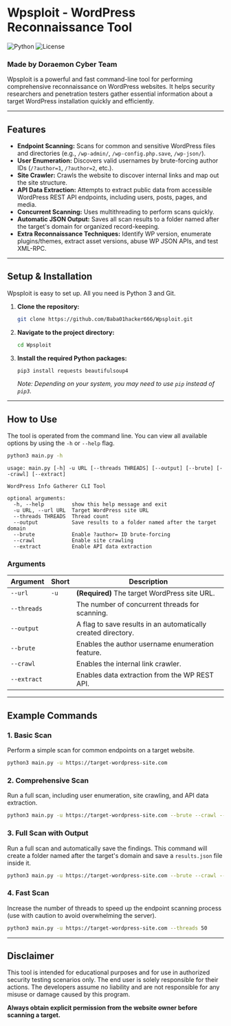 # Wpsploit - WordPress Reconnaissance Tool

![Python](https://img.shields.io/badge/python-3.6%2B-blue.svg)
![License](https://img.shields.io/badge/license-MIT-green.svg)

### Made by Doraemon Cyber Team

Wpsploit is a powerful and fast command-line tool for performing comprehensive reconnaissance on WordPress websites. It helps security researchers and penetration testers gather essential information about a target WordPress installation quickly and efficiently.

---

## Features

-   **Endpoint Scanning:** Scans for common and sensitive WordPress files and directories (e.g., `/wp-admin/`, `/wp-config.php.save`, `/wp-json/`).
-   **User Enumeration:** Discovers valid usernames by brute-forcing author IDs (`/?author=1`, `/?author=2`, etc.).
-   **Site Crawler:** Crawls the website to discover internal links and map out the site structure.
-   **API Data Extraction:** Attempts to extract public data from accessible WordPress REST API endpoints, including users, posts, pages, and media.
-   **Concurrent Scanning:** Uses multithreading to perform scans quickly.
-   **Automatic JSON Output:** Saves all scan results to a folder named after the target's domain for organized record-keeping.
-   **Extra Reconnaissance Techniques:** Identify WP version, enumerate plugins/themes, extract asset versions, abuse WP JSON APIs, and test XML-RPC.
---

## Setup & Installation

Wpsploit is easy to set up. All you need is Python 3 and Git.

1.  **Clone the repository:**
    ```sh
    git clone https://github.com/Baba01hacker666/Wpsploit.git
    ```

2.  **Navigate to the project directory:**
    ```sh
    cd Wpsploit
    ```

3.  **Install the required Python packages:**
    ```sh
    pip3 install requests beautifulsoup4
    ```
    *Note: Depending on your system, you may need to use `pip` instead of `pip3`.*

---

## How to Use

The tool is operated from the command line. You can view all available options by using the `-h` or `--help` flag.

```sh
python3 main.py -h
```

```
usage: main.py [-h] -u URL [--threads THREADS] [--output] [--brute] [--crawl] [--extract]

WordPress Info Gatherer CLI Tool

optional arguments:
  -h, --help         show this help message and exit
  -u URL, --url URL  Target WordPress site URL
  --threads THREADS  Thread count
  --output           Save results to a folder named after the target domain
  --brute            Enable ?author= ID brute-forcing
  --crawl            Enable site crawling
  --extract          Enable API data extraction
```

### Arguments

| Argument        | Short | Description                                                   |
| --------------- | ----- | ------------------------------------------------------------- |
| `--url`         | `-u`  | **(Required)** The target WordPress site URL.                 |
| `--threads`     |       | The number of concurrent threads for scanning.                |
| `--output`      |       | A flag to save results in an automatically created directory. |
| `--brute`       |       | Enables the author username enumeration feature.              |
| `--crawl`       |       | Enables the internal link crawler.                            |
| `--extract`     |       | Enables data extraction from the WP REST API.                 |

---

## Example Commands

### 1. Basic Scan
Perform a simple scan for common endpoints on a target website.

```sh
python3 main.py -u https://target-wordpress-site.com
```

### 2. Comprehensive Scan
Run a full scan, including user enumeration, site crawling, and API data extraction.

```sh
python3 main.py -u https://target-wordpress-site.com --brute --crawl --extract
```

### 3. Full Scan with Output
Run a full scan and automatically save the findings. This command will create a folder named after the target's domain and save a `results.json` file inside it.

```sh
python3 main.py -u https://target-wordpress-site.com --brute --crawl --extract --output
```

### 4. Fast Scan
Increase the number of threads to speed up the endpoint scanning process (use with caution to avoid overwhelming the server).

```sh
python3 main.py -u https://target-wordpress-site.com --threads 50
```

---

## Disclaimer

This tool is intended for educational purposes and for use in authorized security testing scenarios only. The end user is solely responsible for their actions. The developers assume no liability and are not responsible for any misuse or damage caused by this program.

**Always obtain explicit permission from the website owner before scanning a target.**
